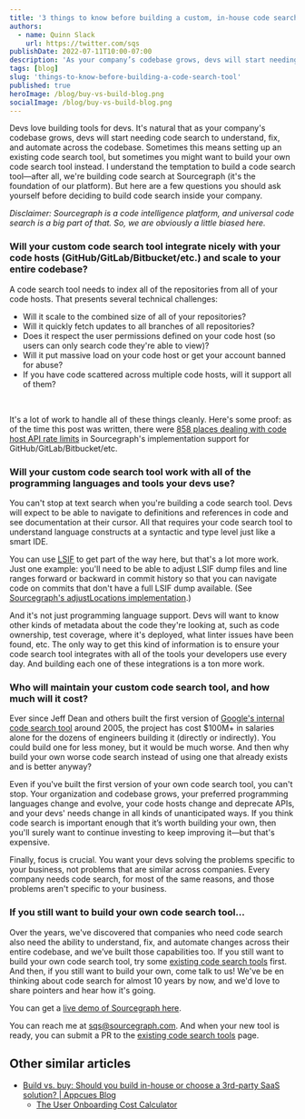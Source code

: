 ```yaml
---
title: '3 things to know before building a custom, in-house code search tool'
authors:
  - name: Quinn Slack
    url: https://twitter.com/sqs
publishDate: 2022-07-11T10:00-07:00
description: 'As your company’s codebase grows, devs will start needing code search to understand, fix, and automate across the codebase. Here are a few questions you should ask yourself before deciding to build code search inside your company.'
tags: [blog]
slug: 'things-to-know-before-building-a-code-search-tool'
published: true
heroImage: /blog/buy-vs-build-blog.png
socialImage: /blog/buy-vs-build-blog.png
---
```


Devs love building tools for devs. It's natural that as your company's codebase grows, devs will start needing code search to understand, fix, and automate across the codebase. Sometimes this means setting up an existing code search tool, but sometimes you might want to build your own code search tool instead. I understand the temptation to build a code search tool—after all, we're building code search at Sourcegraph (it's the foundation of our platform). But here are a few questions you should ask yourself before deciding to build code search inside your company.

<i>Disclaimer: Sourcegraph is a code intelligence platform, and universal code search is a big part of that. So, we are obviously a little biased here.</i>

### Will your custom code search tool integrate nicely with your code hosts (GitHub/GitLab/Bitbucket/etc.) and scale to your entire codebase?

A code search tool needs to index all of the repositories from all of your code hosts. That presents several technical challenges:

<ul>
  <li>Will it scale to the combined size of all of your repositories?</li>
  <li>Will it quickly fetch updates to all branches of all repositories?</li>
  <li>Does it respect the user permissions defined on your code host (so users can only search code they're able to view)?</li>
  <li>Will it put massive load on your code host or get your account banned for abuse?</li>
  <li>If you have code scattered across multiple code hosts, will it support all of them?</li>
</ul>

<br/>

It's a lot of work to handle all of these things cleanly. Here's some proof: as of the time this post was written, there were [858 places dealing with code host API rate limits](https://sourcegraph.com/search?q=context:global+repo:github.com/sourcegraph/sourcegraph%24+rate+limit+f:extsvc&patternType=regexp) in Sourcegraph's implementation support for GitHub/GitLab/Bitbucket/etc.

### Will your custom code search tool work with all of the programming languages and tools your devs use?

You can't stop at text search when you're building a code search tool. Devs will expect to be able to navigate to definitions and references in code and see documentation at their cursor. All that requires your code search tool to understand language constructs at a syntactic and type level just like a smart IDE.

You can use [LSIF](https://lsif.dev/) to get part of the way here, but that's a lot more work. Just one example: you'll need to be able to adjust LSIF dump files and line ranges forward or backward in commit history so that you can navigate code on commits that don't have a full LSIF dump available. (See [Sourcegraph's adjustLocations implementation](https://sourcegraph.com/github.com/sourcegraph/sourcegraph@3ff2d845f5139a45dee41495aa0a8bf03450ec14/-/blob/enterprise/cmd/frontend/internal/codeintel/resolvers/query_util.go?L161).)

And it's not just programming language support. Devs will want to know other kinds of metadata about the code they're looking at, such as code ownership, test coverage, where it's deployed, what linter issues have been found, etc. The only way to get this kind of information is to ensure your code search tool integrates with all of the tools your developers use every day. And building each one of these integrations is a ton more work.

### Who will maintain your custom code search tool, and how much will it cost?

Ever since Jeff Dean and others built the first version of [Google's internal code search tool](https://www.google.com/url?q=https://codesearchguide.org/story/google&sa=D&source=docs&ust=1657309582820490&usg=AOvVaw19e-PuQfxFkOchhiY-Eyn8) around 2005, the project has cost $100M+ in salaries  alone for the dozens of engineers building it (directly or indirectly). You could build one for less money, but it would be much worse. And then why build your own worse code search instead of using one that already exists and is better anyway?

Even if you've built the first version of your own code search tool, you can't stop. Your organization and codebase grows, your preferred programming languages change and evolve, your code hosts change and deprecate APIs, and your devs' needs change in all kinds of unanticipated ways. If you think code search is important enough that it’s worth building your own, then you'll surely want to continue investing to keep improving it—but that's expensive.

Finally, focus is crucial. You want your devs solving the problems specific to your business, not problems that are similar across companies. Every company needs code search, for most of the same reasons, and those problems aren't specific to your business.

### If you still want to build your own code search tool…

Over the years, we've discovered that companies who need code search also need the ability to understand, fix, and automate changes across their entire codebase, and we’ve built those capabilities too. If you still want to build your own code search tool, try some [existing code search tools](https://codesearchguide.org/tools) first. And then, if you still want to build your own, come talk to us! We've be en thinking about code search for almost 10 years by now, and we'd love to share pointers and hear how it's going. 

You can get a [live demo of Sourcegraph here](https://about.sourcegraph.com/demo).

You can reach me at [sqs@sourcegraph.com](mailto:sqs@sourcegraph.com). And when your new tool is ready, you can submit a PR to the [existing code search tools](https://codesearchguide.org/tools) page.

## Other similar articles
- [Build vs. buy: Should you build in-house or choose a 3rd-party SaaS solution? | Appcues Blog](https://www.appcues.com/blog/build-vs-buy-third-party-software)
  - [The User Onboarding Cost Calculator](https://www.appcues.com/resources/user-onboarding-cost-calculator)
